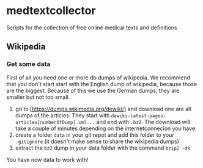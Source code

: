 # medtextcollector
Scripts for the collection of free online medical texts and definitions
## Wikipedia
### Get some data
First of all you need one or more db dumps of wikipedia. We recommend that you don't start start with the English dump of wikipedia, because those are the biggest. Because of this we use the German dumps, they are smaller but not too small.

1. go to [https://dumps.wikimedia.org/dewiki/] and download one are all dumps of the articles. They start with `dewiki-latest-pages-articles[numberOfDump].xml...` and end with `.bz2`. The download will take a couple of minutes depending on the internetconnecion you have.
2. create a folder `data` in your git repot and add this folder to your `.gitignore` (it doesn't make sense to share the wikipedia dumps)
3. extract the `bz2` dump in your data folder with the command `bzip2 -dk`

You have now data to work with!
